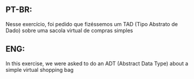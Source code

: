 ## PT-BR:
Nesse exercício, foi pedido que fizéssemos um TAD (Tipo Abstrato de Dado) sobre uma sacola virtual de compras simples

## ENG:
In this exercise, we were asked to do an ADT (Abstract Data Type) about a simple virtual shopping bag